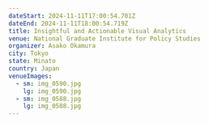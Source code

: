 ```yaml
---
dateStart: 2024-11-11T17:00:54.701Z
dateEnd: 2024-11-11T18:00:54.719Z
title: Insightful and Actionable Visual Analytics
venue: National Graduate Institute for Policy Studies
organizer: Asako Okamura
city: Tokyo
state: Minato
country: Japan
venueImages:
  - sm: img_0590.jpg
    lg: img_0590.jpg
  - sm: img_0588.jpg
    lg: img_0588.jpg
---
```

